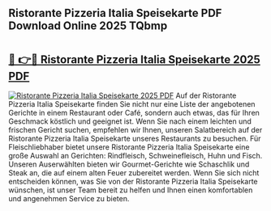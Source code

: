 ## Ristorante Pizzeria Italia Speisekarte PDF Download Online 2025 TQbmp

# <h2><a href="http://gcaenm.nevu.top/?p=Ristorante+Pizzeria+Italia+Speisekarte">🔗 👉🔴 Ristorante Pizzeria Italia Speisekarte 2025 PDF</a></h2>

[![Ristorante Pizzeria Italia Speisekarte 2025 PDF](https://i.imgur.com/dBaPXMq.png)](http://gcaenm.nevu.top/?p=Ristorante+Pizzeria+Italia+Speisekarte)
Auf der Ristorante Pizzeria Italia Speisekarte finden Sie nicht nur eine Liste der angebotenen Gerichte in einem Restaurant oder Café, sondern auch etwas, das für Ihren Geschmack köstlich und geeignet ist. Wenn Sie nach einem leichten und frischen Gericht suchen, empfehlen wir Ihnen, unseren Salatbereich auf der Ristorante Pizzeria Italia Speisekarte unseres Restaurants zu besuchen. Für Fleischliebhaber bietet unsere Ristorante Pizzeria Italia Speisekarte eine große Auswahl an Gerichten: Rindfleisch, Schweinefleisch, Huhn und Fisch. Unseren Auserwählten bieten wir Gourmet-Gerichte wie Schaschlik und Steak an, die auf einem alten Feuer zubereitet werden. Wenn Sie sich nicht entscheiden können, was Sie von der Ristorante Pizzeria Italia Speisekarte wünschen, ist unser Team bereit zu helfen und Ihnen einen komfortablen und angenehmen Service zu bieten.
